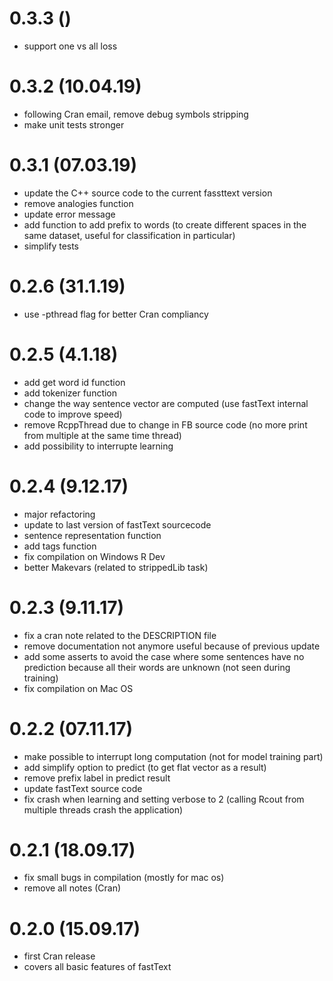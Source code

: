 # 0.3.3 ()

  * support one vs all loss

# 0.3.2 (10.04.19)

  * following Cran email, remove debug symbols stripping
  * make unit tests stronger

# 0.3.1 (07.03.19)

  * update the C++ source code to the current fassttext version
  * remove analogies function
  * update error message
  * add function to add prefix to words (to create different spaces in the same dataset, useful for classification in particular)
  * simplify tests

# 0.2.6 (31.1.19)

  * use -pthread flag for better Cran compliancy

# 0.2.5 (4.1.18)

  * add get word id function
  * add tokenizer function
  * change the way sentence vector are computed (use fastText internal code to improve speed)
  * remove RcppThread due to change in FB source code (no more print from multiple at the same time thread)
  * add possibility to interrupte learning

# 0.2.4 (9.12.17)

  * major refactoring
  * update to last version of fastText sourcecode
  * sentence representation function
  * add tags function
  * fix compilation on Windows R Dev
  * better Makevars (related to strippedLib task)

# 0.2.3 (9.11.17)

  * fix a cran note related to the DESCRIPTION file
  * remove documentation not anymore useful because of previous update
  * add some asserts to avoid the case where some sentences have no prediction because all their words are unknown (not seen during training)
  * fix compilation on Mac OS

# 0.2.2 (07.11.17)

  * make possible to interrupt long computation (not for model training part)
  * add simplify option to predict (to get flat vector as a result)
  * remove prefix label in predict result
  * update fastText source code
  * fix crash when learning and setting verbose to 2 (calling Rcout from multiple threads crash the application)

# 0.2.1 (18.09.17)

  * fix small bugs in compilation (mostly for mac os)
  * remove all notes (Cran)

# 0.2.0 (15.09.17)

  * first Cran release
  * covers all basic features of fastText
